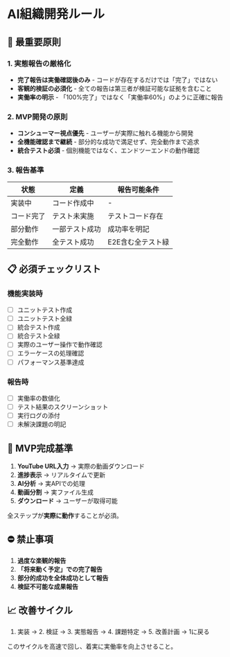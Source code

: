 # AI組織開発ルール

## 🚨 最重要原則

### 1. 実態報告の厳格化
- **完了報告は実働確認後のみ** - コードが存在するだけでは「完了」ではない
- **客観的検証の必須化** - 全ての報告は第三者が検証可能な証拠を含むこと
- **実働率の明示** - 「100%完了」ではなく「実働率60%」のように正確に報告

### 2. MVP開発の原則
- **コンシューマー視点優先** - ユーザーが実際に触れる機能から開発
- **全機能確認まで継続** - 部分的な成功で満足せず、完全動作まで追求
- **統合テスト必須** - 個別機能ではなく、エンドツーエンドの動作確認

### 3. 報告基準
| 状態 | 定義 | 報告可能条件 |
|------|------|------------|
| 実装中 | コード作成中 | - |
| コード完了 | テスト未実施 | テストコード存在 |
| 部分動作 | 一部テスト成功 | 成功率を明記 |
| 完全動作 | 全テスト成功 | E2E含む全テスト緑 |

## 📋 必須チェックリスト

### 機能実装時
- [ ] ユニットテスト作成
- [ ] ユニットテスト全緑
- [ ] 統合テスト作成
- [ ] 統合テスト全緑
- [ ] 実際のユーザー操作で動作確認
- [ ] エラーケースの処理確認
- [ ] パフォーマンス基準達成

### 報告時
- [ ] 実働率の数値化
- [ ] テスト結果のスクリーンショット
- [ ] 実行ログの添付
- [ ] 未解決課題の明記

## 🎯 MVP完成基準

1. **YouTube URL入力** → 実際の動画ダウンロード
2. **進捗表示** → リアルタイムで更新
3. **AI分析** → 実APIでの処理
4. **動画分割** → 実ファイル生成
5. **ダウンロード** → ユーザーが取得可能

全ステップが**実際に動作**することが必須。

## ⛔ 禁止事項

1. **過度な楽観的報告**
2. **「将来動く予定」での完了報告**
3. **部分的成功を全体成功として報告**
4. **検証不可能な成果報告**

## 📈 改善サイクル

1. 実装 → 2. 検証 → 3. 実態報告 → 4. 課題特定 → 5. 改善計画 → 1に戻る

このサイクルを高速で回し、着実に実働率を向上させること。